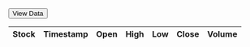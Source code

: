 <html>
<head>
    <title>Stock Data</title>
    <script src="https://code.jquery.com/jquery-3.6.0.min.js"></script>
    <style>
        .sortable {
            cursor: pointer;
        }
        .favorite {
            color: gold;
            cursor: pointer;
        }
    </style>
    <script>
        var favorites = []; // Array to store the favorite stocks
        function refreshTable() {
            var symbols = ["MSFT", "AAPL", "GOOGL", "AMZN", "TSLA", "META", "AMD"];  // Replace with your desired stock symbols
            var tableRows = [];
            for (var i = 0; i < symbols.length; i++) {
                var symbol = symbols[i];$.ajax({
                    url: "https://alpha-vantage.p.rapidapi.com/query",
                    headers: {
                        "X-RapidAPI-Key": "86d3c88c86mshe0398d184fbafbdp102e5bjsn36861be80236", // Replace with your RapidAPI key
                        "X-RapidAPI-Host": "alpha-vantage.p.rapidapi.com"
                    },
                    data: {
                        interval: "5min",
                        function: "TIME_SERIES_INTRADAY",
                        symbol: symbol,
                        datatype: "json",
                        output_size: "compact"
                    },
                    async: false,  // Ensures synchronous execution of the requests
                    success: function(data) {
                        var timeSeriesData = data['Time Series (5min)'];
                        var stockName = data['Meta Data']['2. Symbol'];
                        var latestTimestamp = getLatestTimestamp(timeSeriesData);
                        var row = timeSeriesData[latestTimestamp];
                        var tableRow = {
                            symbol: stockName,
                            timestamp: latestTimestamp,
                            open: row['1. open'],
                            high: row['2. high'],
                            low: row['3. low'],
                            close: row['4. close'],
                            volume: row['5. volume'],
                            favorite: favorites.includes(stockName) // Check if the stock is already a favorite
                        };
                        tableRows.push(tableRow);
                    },
                    error: function() {
                        console.log("Failed to fetch stock data for symbol: " + symbol);
                    }
                });
            }
            renderTable(tableRows);
        }
function getLatestTimestamp(timeSeriesData) {
            var timestamps = Object.keys(timeSeriesData);
            return timestamps[0];  // Assumes the timestamps are in descending order
        }
function renderTable(tableRows) {
            var $tableBody = $("#stock-table tbody");$tableBody.empty();
for (var i = 0; i < tableRows.length; i++) {
                var row = tableRows[i];
                var favoriteIcon = row.favorite ? '<span class="favorite" onclick="toggleFavorite(' + i + ')">&#9733;</span>' : '<span class="favorite" onclick="toggleFavorite(' + i + ')">&#9734;</span>';
                var tableRow = "<tr>" +
                    "<td>" + row.symbol + favoriteIcon + "</td>" +
                    "<td>" + row.timestamp + "</td>" +
                    "<td>" + row.open + "</td>" +
                    "<td>" + row.high + "</td>" +
                    "<td>" + row.low + "</td>" +
                    "<td>" + row.close + "</td>" +
                    "<td>" + row.volume + "</td>" +
                    "</tr>";$tableBody.append(tableRow);
            }
        }
function sortTable(columnIndex) {
            var $table = $("#stock-table");
            var rows = $table.find("tbody tr").toArray();
            rows.sort(function(a, b) {
                var aValue = $(a).find("td").eq(columnIndex).text();
                var bValue = $(b).find("td").eq(columnIndex).text();
                if (columnIndex === 0) {
                    return aValue.localeCompare(bValue);  // Sort alphabetically for stock column
                } else {
                    return parseFloat(bValue) - parseFloat(aValue);  // Sort numerically for other columns
                }
            });$table.find("tbody").empty().append(rows);
        }
        function toggleFavorite(rowIndex) {
            var $table = $("#stock-table");
            var $row = $table.find("tbody tr").eq(rowIndex);
            var stockName = $row.find("td").eq(0).text();
            if (favorites.includes(stockName)) {
                favorites = favorites.filter(function(value) {
                    return value !== stockName;
                });$row.find(".favorite").html("&#9734;");
            } else {
                favorites.push(stockName);$row.find(".favorite").html("&#9733;");
            }
        }
    </script>
</head>
<body>
    <button onclick="refreshTable()">View Data</button>
    <table id="stock-table">
        <thead>
            <tr>
                <th class="sortable" onclick="sortTable(0)">
                    Stock
                </th>
                <th class="sortable" onclick="sortTable(1)">
                    Timestamp
                </th>
                <th class="sortable" onclick="sortTable(2)">
                    Open
                </th>
                <th class="sortable" onclick="sortTable(3)">
                    High
                </th>
                <th class="sortable" onclick="sortTable(4)">
                    Low
                </th>
                <th class="sortable" onclick="sortTable(5)">
                    Close
                </th>
                <th class="sortable" onclick="sortTable(6)">
                    Volume
                </th>
            </tr>
        </thead>
        <tbody>
            <!-- The table body will be populated with data fetched from the API -->
        </tbody>
    </table>
</body>
</html>